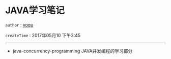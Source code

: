 # JAVA学习笔记 

`author` : [yoqu](http://www.yoqu.org)

`createTime` : 2017年05月10 下午3:45

---

* java-concurrency-programming JAVA并发编程的学习部分
